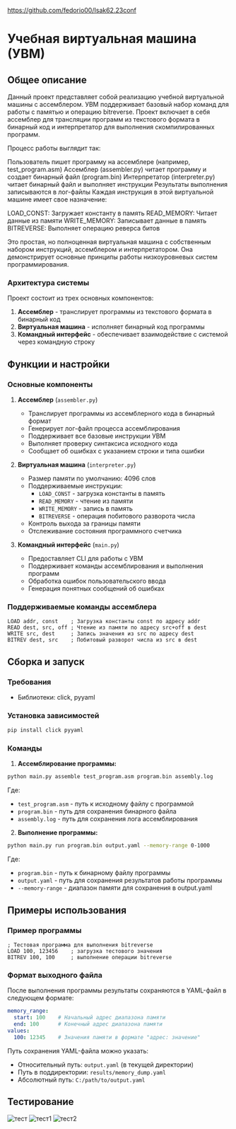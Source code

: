 https://github.com/fedorio00/Isak62.23conf
# Учебная виртуальная машина (УВМ)

## Общее описание

Данный проект представляет собой реализацию учебной виртуальной машины с ассемблером. УВМ поддерживает базовый набор команд для работы с памятью и операцию bitreverse. Проект включает в себя ассемблер для трансляции программ из текстового формата в бинарный код и интерпретатор для выполнения скомпилированных программ.

Процесс работы выглядит так:

Пользователь пишет программу на ассемблере (например, test_program.asm)
Ассемблер (assembler.py) читает программу и создает бинарный файл (program.bin)
Интерпретатор (interpreter.py) читает бинарный файл и выполняет инструкции
Результаты выполнения записываются в лог-файлы
Каждая инструкция в этой виртуальной машине имеет свое назначение:

LOAD_CONST: Загружает константу в память
READ_MEMORY: Читает данные из памяти
WRITE_MEMORY: Записывает данные в память
BITREVERSE: Выполняет операцию реверса битов

Это простая, но полноценная виртуальная машина с собственным набором инструкций, ассемблером и интерпретатором. Она демонстрирует основные принципы работы низкоуровневых систем программирования.
### Архитектура системы

Проект состоит из трех основных компонентов:
1. **Ассемблер** - транслирует программы из текстового формата в бинарный код
2. **Виртуальная машина** - исполняет бинарный код программы
3. **Командный интерфейс** - обеспечивает взаимодействие с системой через командную строку

## Функции и настройки

### Основные компоненты

1. **Ассемблер** (`assembler.py`)
   - Транслирует программы из ассемблерного кода в бинарный формат
   - Генерирует лог-файл процесса ассемблирования
   - Поддерживает все базовые инструкции УВМ
   - Выполняет проверку синтаксиса исходного кода
   - Сообщает об ошибках с указанием строки и типа ошибки

2. **Виртуальная машина** (`interpreter.py`)
   - Размер памяти по умолчанию: 4096 слов
   - Поддерживаемые инструкции:
     - `LOAD_CONST` - загрузка константы в память
     - `READ_MEMORY` - чтение из памяти
     - `WRITE_MEMORY` - запись в память
     - `BITREVERSE` - операция побитового разворота числа
   - Контроль выхода за границы памяти
   - Отслеживание состояния программного счетчика

3. **Командный интерфейс** (`main.py`)
   - Предоставляет CLI для работы с УВМ
   - Поддерживает команды ассемблирования и выполнения программ
   - Обработка ошибок пользовательского ввода
   - Генерация понятных сообщений об ошибках

### Поддерживаемые команды ассемблера

```assembly
LOAD addr, const    ; Загрузка константы const по адресу addr
READ dest, src, off ; Чтение из памяти по адресу src+off в dest
WRITE src, dest     ; Запись значения из src по адресу dest
BITREV dest, src    ; Побитовый разворот числа из src в dest
```

## Сборка и запуск

### Требования
- Библиотеки: click, pyyaml

### Установка зависимостей
```bash
pip install click pyyaml
```

### Команды

1. **Ассемблирование программы:**
```bash
python main.py assemble test_program.asm program.bin assembly.log
```
Где:
- `test_program.asm` - путь к исходному файлу с программой
- `program.bin` - путь для сохранения бинарного файла
- `assembly.log` - путь для сохранения лога ассемблирования

2. **Выполнение программы:**
```bash
python main.py run program.bin output.yaml --memory-range 0-1000
```
Где:
- `program.bin` - путь к бинарному файлу программы
- `output.yaml` - путь для сохранения результатов работы программы
- `--memory-range` - диапазон памяти для сохранения в output.yaml

## Примеры использования

### Пример программы
```assembly
; Тестовая программа для выполнения bitreverse
LOAD 100, 123456    ; загрузка тестового значения
BITREV 100, 100     ; выполнение операции bitreverse
```

### Формат выходного файла
После выполнения программы результаты сохраняются в YAML-файл в следующем формате:
```yaml
memory_range:
  start: 100    # Начальный адрес диапазона памяти
  end: 100      # Конечный адрес диапазона памяти
values:
  100: 12345    # Значения памяти в формате "адрес: значение"
```

Путь сохранения YAML-файла можно указать:
- Относительный путь: `output.yaml` (в текущей директории)
- Путь в поддиректории: `results/memory_dump.yaml`
- Абсолютный путь: `C:/path/to/output.yaml`

## Тестирование
![тест](image.png)
![тест1](image-1.png)
![тест2](image-2.png)
